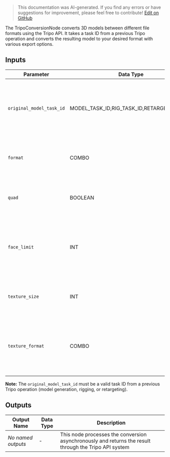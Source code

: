 > This documentation was AI-generated. If you find any errors or have suggestions for improvement, please feel free to contribute! [Edit on GitHub](https://github.com/Comfy-Org/embedded-docs/blob/main/comfyui_embedded_docs/docs/TripoConversionNode/en.md)

The TripoConversionNode converts 3D models between different file formats using the Tripo API. It takes a task ID from a previous Tripo operation and converts the resulting model to your desired format with various export options.

## Inputs

| Parameter | Data Type | Required | Range | Description |
|-----------|-----------|----------|-------|-------------|
| `original_model_task_id` | MODEL_TASK_ID,RIG_TASK_ID,RETARGET_TASK_ID | Yes | MODEL_TASK_ID<br>RIG_TASK_ID<br>RETARGET_TASK_ID | The task ID from a previous Tripo operation (model generation, rigging, or retargeting) |
| `format` | COMBO | Yes | GLTF<br>USDZ<br>FBX<br>OBJ<br>STL<br>3MF | The target file format for the converted 3D model |
| `quad` | BOOLEAN | No | True/False | Whether to convert triangles to quads (default: False) |
| `face_limit` | INT | No | -1 to 500000 | Maximum number of faces in the output model, use -1 for no limit (default: -1) |
| `texture_size` | INT | No | 128 to 4096 | Size of output textures in pixels (default: 4096) |
| `texture_format` | COMBO | No | BMP<br>DPX<br>HDR<br>JPEG<br>OPEN_EXR<br>PNG<br>TARGA<br>TIFF<br>WEBP | Format for exported textures (default: JPEG) |

**Note:** The `original_model_task_id` must be a valid task ID from a previous Tripo operation (model generation, rigging, or retargeting).

## Outputs

| Output Name | Data Type | Description |
|-------------|-----------|-------------|
| *No named outputs* | - | This node processes the conversion asynchronously and returns the result through the Tripo API system |
